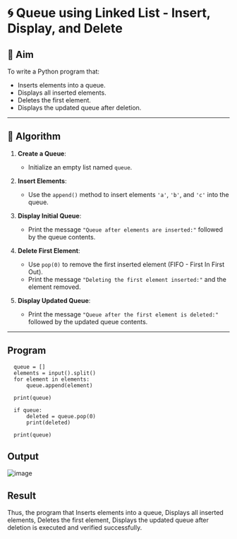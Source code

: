 # 🌀 Queue using Linked List - Insert, Display, and Delete

## 🎯 Aim

To write a Python program that:
- Inserts elements into a queue.
- Displays all inserted elements.
- Deletes the first element.
- Displays the updated queue after deletion.

---

## 🧠 Algorithm

1. **Create a Queue**:
   - Initialize an empty list named `queue`.

2. **Insert Elements**:
   - Use the `append()` method to insert elements `'a'`, `'b'`, and `'c'` into the queue.

3. **Display Initial Queue**:
   - Print the message `"Queue after elements are inserted:"` followed by the queue contents.

4. **Delete First Element**:
   - Use `pop(0)` to remove the first inserted element (FIFO - First In First Out).
   - Print the message `"Deleting the first element inserted:"` and the element removed.

5. **Display Updated Queue**:
   - Print the message `"Queue after the first element is deleted:"` followed by the updated queue contents.

---

## Program
      queue = []
      elements = input().split()
      for element in elements:
          queue.append(element)
      
      print(queue)
      
      if queue:
          deleted = queue.pop(0)
          print(deleted)
      
      print(queue)

## Output
![image](https://github.com/user-attachments/assets/8d01e807-b022-4293-ae16-e39561744a87)

## Result
Thus, the program that Inserts elements into a queue, Displays all inserted elements, Deletes the first element, Displays the updated queue after deletion is executed and verified successfully.
